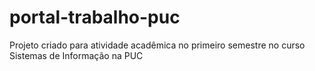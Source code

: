 # portal-trabalho-puc
Projeto criado para atividade acadêmica no primeiro semestre no curso Sistemas de Informação na PUC
